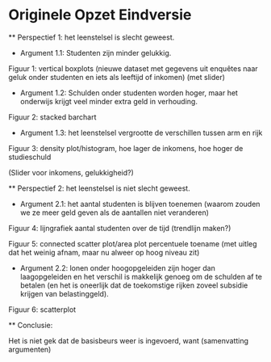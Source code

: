 ﻿# Originele Opzet Eindversie

** Perspectief 1: het leenstelsel is slecht geweest.

- Argument 1.1: Studenten zijn minder gelukkig.

Figuur 1: vertical boxplots (nieuwe dataset met gegevens uit enquêtes naar geluk onder studenten en iets als leeftijd of inkomen) (met slider)

- Argument 1.2: Schulden onder studenten worden hoger, maar het onderwijs krijgt veel minder extra geld in verhouding.

Figuur 2: stacked barchart

- Argument 1.3: het leenstelsel vergrootte de verschillen tussen arm en rijk

Figuur 3: density plot/histogram, hoe lager de inkomens, hoe hoger de studieschuld

(Slider voor inkomens, gelukkigheid?)

** Perspectief 2: het leenstelsel is niet slecht geweest.

- Argument 2.1: het aantal studenten is blijven toenemen (waarom zouden we ze meer geld geven als de aantallen niet veranderen)

Figuur 4: lijngrafiek aantal studenten over de tijd (trendlijn maken?)

Figuur 5: connected scatter plot/area plot percentuele toename (met uitleg dat het weinig afnam, maar nu alweer op hoog niveau zit)

- Argument 2.2: lonen onder hoogopgeleiden zijn hoger dan laagopgeleiden en het verschil is makkelijk genoeg om de schulden af te betalen (en het is oneerlijk dat de toekomstige rijken zoveel subsidie krijgen van belastinggeld).

Figuur 6: scatterplot

** Conclusie:

Het is niet gek dat de basisbeurs weer is ingevoerd, want (samenvatting argumenten)
